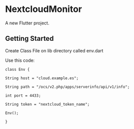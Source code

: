 # NextcloudMonitor

A new Flutter project.

## Getting Started

Create Class File on lib directory called env.dart

Use this code:

`class Env {`

  `String host = "cloud.example.es";`

  `String path = "/ocs/v2.php/apps/serverinfo/api/v1/info";`

  `int port = 4433;`

  `String token = "nextcloud_token_name";`

  `Env();`
  
`}`